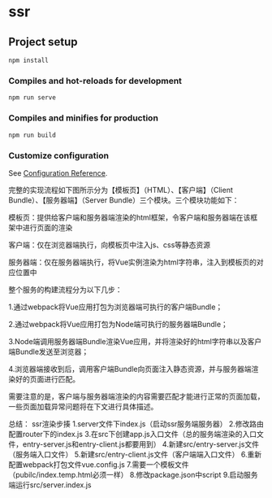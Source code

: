 # ssr

## Project setup
```
npm install
```

### Compiles and hot-reloads for development
```
npm run serve
```

### Compiles and minifies for production
```
npm run build
```

### Customize configuration
See [Configuration Reference](https://cli.vuejs.org/config/).

完整的实现流程如下图所示分为【模板页】（HTML）、【客户端】（Client Bundle）、【服务器端】（Server Bundle）三个模块。三个模块功能如下：

模板页：提供给客户端和服务器端渲染的html框架，令客户端和服务器端在该框架中进行页面的渲染

客户端：仅在浏览器端执行，向模板页中注入js、css等静态资源

服务器端：仅在服务器端执行，将Vue实例渲染为html字符串，注入到模板页的对应位置中

整个服务的构建流程分为以下几步：

1.通过webpack将Vue应用打包为浏览器端可执行的客户端Bundle；

2.通过webpack将Vue应用打包为Node端可执行的服务器端Bundle；

3.Node端调用服务器端Bundle渲染Vue应用，并将渲染好的html字符串以及客户端Bundle发送至浏览器；

4.浏览器端接收到后，调用客户端Bundle向页面注入静态资源，并与服务器端渲染好的页面进行匹配。

需要注意的是，客户端与服务器端渲染的内容需要匹配才能进行正常的页面加载，一些页面加载异常问题将在下文进行具体描述。

总结：
ssr渲染步揍
1.server文件下index.js（启动ssr服务端服务器）
2.修改路由配置router下的index.js
3.在src下创建app.js入口文件（总的服务端渲染的入口文件，entry-server.js和entry-client.js都要用到）
4.新建src/entry-server.js文件（服务端入口文件）
5.新建src/entry-client.js文件（客户端端入口文件）
6.重新配置webpack打包文件vue.config.js
7.需要一个模板文件（pubilc/index.temp.html必须一样）
8.修改package.json中script
9.启动服务端运行src/server.index.js

